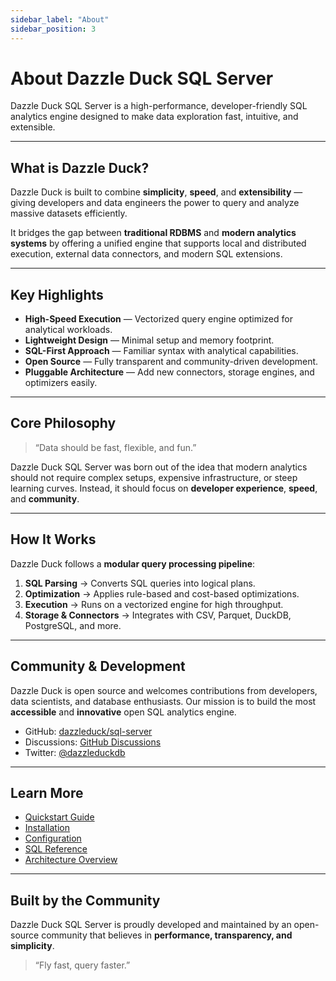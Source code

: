 ```yaml
---
sidebar_label: "About"
sidebar_position: 3
---
```


# About Dazzle Duck SQL Server

Dazzle Duck SQL Server is a high-performance, developer-friendly SQL analytics engine designed to make data exploration fast, intuitive, and extensible.

---

## What is Dazzle Duck?

Dazzle Duck is built to combine **simplicity**, **speed**, and **extensibility** — giving developers and data engineers the power to query and analyze massive datasets efficiently.

It bridges the gap between **traditional RDBMS** and **modern analytics systems** by offering a unified engine that supports local and distributed execution, external data connectors, and modern SQL extensions.

---

## Key Highlights

- **High-Speed Execution** — Vectorized query engine optimized for analytical workloads.
- **Lightweight Design** — Minimal setup and memory footprint.
- **SQL-First Approach** — Familiar syntax with analytical capabilities.
- **Open Source** — Fully transparent and community-driven development.
- **Pluggable Architecture** — Add new connectors, storage engines, and optimizers easily.

---

## Core Philosophy

> “Data should be fast, flexible, and fun.”

Dazzle Duck SQL Server was born out of the idea that modern analytics should not require complex setups, expensive infrastructure, or steep learning curves. Instead, it should focus on **developer experience**, **speed**, and **community**.

---

## How It Works

Dazzle Duck follows a **modular query processing pipeline**:

1. **SQL Parsing** → Converts SQL queries into logical plans.  
2. **Optimization** → Applies rule-based and cost-based optimizations.  
3. **Execution** → Runs on a vectorized engine for high throughput.  
4. **Storage & Connectors** → Integrates with CSV, Parquet, DuckDB, PostgreSQL, and more.

---

## Community & Development

Dazzle Duck is open source and welcomes contributions from developers, data scientists, and database enthusiasts. Our mission is to build the most **accessible** and **innovative** open SQL analytics engine.

- GitHub: [dazzleduck/sql-server](https://github.com/dazzleduck/sql-server)
- Discussions: [GitHub Discussions](https://github.com/dazzleduck/sql-server/discussions)
- Twitter: [@dazzleduckdb](https://twitter.com/dazzleduckdb)

---

## Learn More

- [Quickstart Guide](/docs/quick-start/quickstart)
- [Installation](/docs/quick-start/installation)
- [Configuration](/docs/quick-start/configuration)
- [SQL Reference](./sql-reference.md)
- [Architecture Overview](./architecture.md)

---

## Built by the Community

Dazzle Duck SQL Server is proudly developed and maintained by an open-source community that believes in **performance, transparency, and simplicity**.

> “Fly fast, query faster.”
